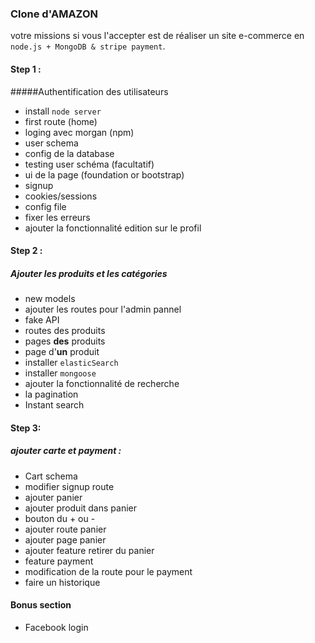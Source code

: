 ### Clone d'AMAZON
votre missions si vous l'accepter est de réaliser un site e-commerce en `node.js + MongoDB & stripe payment`.
#### Step 1 : 

#####Authentification des utilisateurs

* install `node server`	
* first route (home)
* loging avec morgan (npm)
* user schema
* config de la database
* testing user schéma (facultatif)
* ui de la page (foundation or bootstrap)
* signup
* cookies/sessions
* config file
* fixer les erreurs
* ajouter la fonctionnalité edition sur le profil

#### Step 2 :
##### Ajouter les produits et les catégories

* new models
* ajouter les routes pour l'admin pannel
* fake API
* routes des produits
* pages **des** produits
* page d'**un** produit
* installer `elasticSearch`
* installer `mongoose`
* ajouter la fonctionnalité de recherche
* la pagination
* Instant search

#### Step 3:
##### ajouter carte et payment :

* Cart schema
* modifier signup route
* ajouter panier 
* ajouter produit dans panier
* bouton du + ou -
* ajouter route panier
* ajouter page panier
* ajouter feature retirer du panier
* feature payment
* modification de la route pour le payment
* faire un historique

#### Bonus section
* Facebook login






